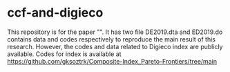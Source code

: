 # ccf-and-digieco
This repository is for the paper "". It has two file DE2019.dta and ED2019.do contains data and codes respectively to reproduce the main result of this research. However, the codes and data related to Digieco index are publicly available. Codes for index is available at https://github.com/gksoztrk/Composite-Index_Pareto-Frontiers/tree/main 
